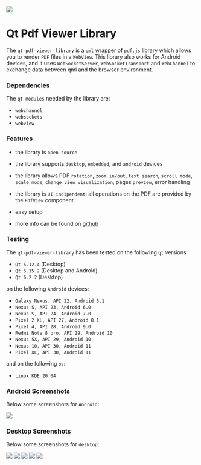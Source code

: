 
<img style="max-width: 100%;" src="https://github.com/develtar/qt-pdf-viewer-library/tree/master/res/qtpdfviewer-header.png"/>
<p></p>

# Qt Pdf Viewer Library
The `qt-pdf-viewer-library` is a `qml` wrapper of `pdf.js` library which allows you to render `PDF` files in a `WebView`. This library also works for Android devices, and it uses `WebSocketServer`, `WebSocketTransport` and `WebChannel` to exchange data between qml and the browser environment.

### Dependencies
The `qt modules` needed by the library are:
- `webchannel`
- `websockets`
- `webview`

### Features
- the library is `open source`

- the library supports `desktop`, `embedded`, and `android` devices

- the library allows PDF `rotation`, `zoom in/out`, `text search`, `scroll mode`, `scale mode`, `change view visualization`, pages `preview`, error handling

- the library is `UI indipendent`: all operations on the PDF are provided by the `PdfView` component.
- easy setup
- more info can be found on [github](https://github.com/develtar/qt-pdf-viewer-library)

### Testing
The `qt-pdf-viewer-library` has been tested on the following `qt` versions:

- `Qt 5.12.4` (Desktop)
- `Qt 5.15.2` (Desktop and Android)
- `Qt 6.2.2` (Desktop)

on the following `Android` devices:
- `Galaxy Nexus, API 22, Android 5.1`
- `Nexus S, API 23, Android 6.0`
- `Nexus S, API 24, Android 7.0`
- `Pixel 2 XL, API 27, Android 8.1`
- `Pixel 4, API 28, Android 9.0`
- `Redmi Note 8 pro, API 29, Android 10`
- `Nexus 5X, API 29, Android 10`
- `Nexus 10, API 30, Android 11`
- `Pixel XL, API 30, Android 11`

and on the following `os`:
- `Linux KDE 20.04`

### Android Screenshots
Below some screenshots for `Android`:


<img style="max-width: 100%;" src="https://github.com/develtar/qt-pdf-viewer-library/tree/master/res/screenshots/android/pdf-viewer-showcase.webp"/>


### Desktop Screenshots
Below some screenshots for `desktop`:


<img style="max-width: 100%;" src="https://github.com/develtar/qt-pdf-viewer-library/tree/master/res/screenshots/desktop/pdf-viewer-5.webp"/>
<img style="max-width: 100%;" src="https://github.com/develtar/qt-pdf-viewer-library/tree/master/res/screenshots/desktop/pdf-viewer-1.webp"/>
<img style="max-width: 100%;" src="https://github.com/develtar/qt-pdf-viewer-library/tree/master/res/screenshots/desktop/pdf-viewer-2.webp"/>
<img style="max-width: 100%;" src="https://github.com/develtar/qt-pdf-viewer-library/tree/master/res/screenshots/desktop/pdf-viewer-3.webp"/>
<img style="max-width: 100%;" src="https://github.com/develtar/qt-pdf-viewer-library/tree/master/res/screenshots/desktop/pdf-viewer-4.webp"/>
